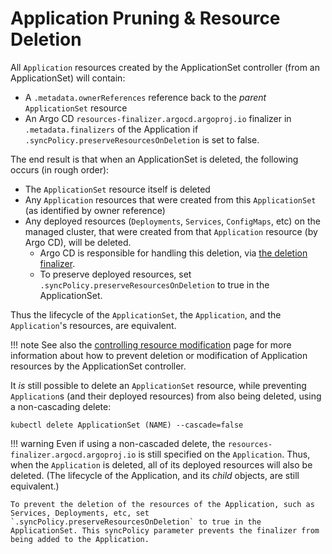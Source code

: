 # Application Pruning & Resource Deletion

All `Application` resources created by the ApplicationSet controller (from an ApplicationSet) will contain:

- A `.metadata.ownerReferences` reference back to the *parent* `ApplicationSet` resource
- An Argo CD `resources-finalizer.argocd.argoproj.io` finalizer in `.metadata.finalizers` of the Application if `.syncPolicy.preserveResourcesOnDeletion` is set to false.

The end result is that when an ApplicationSet is deleted, the following occurs (in rough order):

- The `ApplicationSet` resource itself is deleted
- Any `Application` resources that were created from this `ApplicationSet` (as identified by owner reference)
- Any deployed resources (`Deployments`, `Services`, `ConfigMaps`, etc) on the managed cluster, that were created from that `Application` resource (by Argo CD), will be deleted.
    - Argo CD is responsible for handling this deletion, via [the deletion finalizer](https://argo-cd.readthedocs.io/en/stable/user-guide/app_deletion/#about-the-deletion-finalizer).
    - To preserve deployed resources, set `.syncPolicy.preserveResourcesOnDeletion` to true in the ApplicationSet.

Thus the lifecycle of the `ApplicationSet`, the `Application`, and the `Application`'s resources, are equivalent.

!!! note
    See also the [controlling resource modification](Controlling-Resource-Modification.md) page for more information about how to prevent deletion or modification of Application resources by the ApplicationSet controller.

It *is* still possible to delete an `ApplicationSet` resource, while preventing `Application`s (and their deployed resources) from also being deleted, using a non-cascading delete:
```
kubectl delete ApplicationSet (NAME) --cascade=false
```

!!! warning
    Even if using a non-cascaded delete, the `resources-finalizer.argocd.argoproj.io` is still specified on the `Application`. Thus, when the `Application` is deleted, all of its deployed resources will also be deleted. (The lifecycle of the Application, and its *child* objects, are still equivalent.)

    To prevent the deletion of the resources of the Application, such as Services, Deployments, etc, set `.syncPolicy.preserveResourcesOnDeletion` to true in the ApplicationSet. This syncPolicy parameter prevents the finalizer from being added to the Application.
